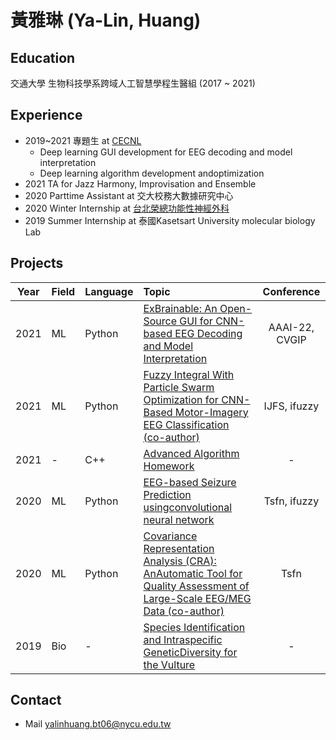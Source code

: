 # 黃雅琳 (Ya-Lin, Huang)

## Education
交通大學 生物科技學系跨域人工智慧學程生醫組 (2017 ~ 2021)

## Experience
 * 2019~2021 專題生 at [CECNL](https://sites.google.com/view/wei-cecnl)
    * Deep learning GUI development for EEG decoding and model interpretation
    * Deep learning algorithm development andoptimization
 * 2021 TA for Jazz Harmony, Improvisation and Ensemble 
 * 2020 Parttime Assistant at 交大校務大數據研究中心
 * 2020 Winter Internship at [台北榮總功能性神經外科](https://sites.google.com/view/cclee/)
 * 2019 Summer Internship at 泰國Kasetsart University molecular biology Lab

## Projects 
| Year | Field | Language | Topic | Conference |
| -------- | -------- |--|:--------| :--------: |
| 2021 | ML | Python | [ExBrainable: An Open-Source GUI for CNN-based EEG Decoding and Model Interpretation](https://github.com/CECNL/ExBrainable) | AAAI-22, CVGIP |
| 2021 | ML | Python | [Fuzzy Integral With Particle Swarm Optimization for CNN-Based Motor-Imagery EEG Classification (co-author)](https://github.com/skywalkerylh/Intro/blob/main/paper_fuzzyfusion.pdf) | IJFS, ifuzzy |
| 2021 | - | C++ | [Advanced Algorithm Homework](https://github.com/skywalkerylh/Advanced_algorithm_hw) |-|
| 2020 | ML | Python | [EEG-based Seizure Prediction usingconvolutional neural network](https://github.com/skywalkerylh/Intro/blob/main/poster_AS_prediction.pdf) | Tsfn, ifuzzy |
| 2020 | ML | Python | [Covariance Representation Analysis (CRA): AnAutomatic Tool for Quality Assessment of Large-Scale EEG/MEG Data (co-author)](https://github.com/skywalkerylh/Intro/blob/main/poster_ymeg.pdf) | Tsfn |
| 2019 | Bio | - | [Species Identification and Intraspecific GeneticDiversity for the Vulture](https://github.com/skywalkerylh/Intro/blob/main/slide_vulture.pptx) |-|


## Contact
* Mail
yalinhuang.bt06@nycu.edu.tw 

